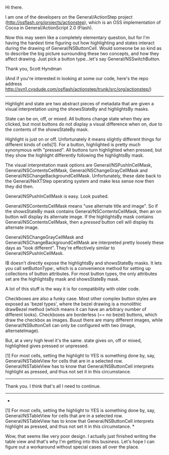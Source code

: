 

Hi there.

I am one of the developers on the General/ActionStep project (http://osflash.org/projects/actionstep), which is an OSS implementation of Cocoa in General/ActionScript 2.0 (Flash).

Now this may seem like a completely elementary question, but for I'm having the hardest time figuring out how highlighting and states interact during the drawing of General/NSButtonCell. Would someone be so kind as to describe the big picture surrounding these two concepts, and how they affect drawing. Just pick a button type...let's say General/NSSwitchButton.

Thank you,
Scott Hyndman

(And if you're interested in looking at some our code, here's the repo address http://svn1.cvsdude.com/osflash/actionstep/trunk/src/org/actionstep/)

----

Highlight and state are two abstract pieces of metadata that are given a visual interpretation using the showsStateBy and highlightsBy masks.

State can be on, off, or mixed.  All buttons change state when they are clicked, but most buttons do not display a visual difference when on, due to the contents of the showsStateBy mask.

Highlight is just on or off.  Unfortunately it means slightly different things for different kinds of cells[1].  For a button, highlighted is pretty much synonymous with "pressed".  All buttons turn highlighted when pressed, but they show the highlight differently following the highlightsBy mask.

The visual interpretation mask options are General/NSPushInCellMask, General/NSContentsCellMask, General/NSChangeGrayCellMask and General/NSChangeBackgroundCellMask.  Unfortunately, these date back to the General/NeXTStep operating system and make less sense now then they did then.

General/NSPushInCellMask is easy.  Look pushed.

General/NSContentsCellMask means "use alternate title and image".  So if the showsStateBy mask contains General/NSContentsCellMask, then an on button will display its alternate image.  If the highlightsBy mask contains General/NSContentsCellMask, then a _pressed_ button cell will display its alternate image.

General/NSChangeGrayCellMask and General/NSChangeBackgroundCellMask are interpreted pretty loosely these days as "look different".  They're effectively similar to General/NSPushInCellMask.

IB doesn't directly expose the highlightsBy and showsStateBy masks.  It lets you call setButtonType:, which is a convenience method for setting up collections of button attributes.  For most button types, the only attributes set are the highlightsBy mask and showsStateBy mask.

A lot of this stuff is the way it is for compatibility with older code.

Checkboxes are also a funky case.  Most other complex button styles are exposed as 'bezel types', where the bezel drawing is a monolithic drawBezel method (which means it can have an arbitrary number of different looks).  Checkboxes are borderless (== no bezel) buttons, which draw the checkbox as images.  Buuut there are many different images, while General/NSButtonCell can only be configured with two (image, alternateImage).

But, at a very high level it's the same.  state gives on, off or mixed, highlighted gives pressed or unpressed.

[1] For most cells, setting the highlight to YES is something done by, say, General/NSTableView for cells that are in a selected row.  General/NSTableView has to know that General/NSButtonCell interprets highlight as pressed, and thus not set it in this circumstance.

----

Thank you. I think that's all I need to continue.

----

*
[1] For most cells, setting the highlight to YES is something done by, say, General/NSTableView for cells that are in a selected row.  General/NSTableView has to know that General/NSButtonCell interprets highlight as pressed, and thus not set it in this circumstance.
*

Wow, that seems like very poor design. I actually just finished writing the table view and that's why I'm getting into this business. Let's hope I can figure out a workaround without special cases all over the place.